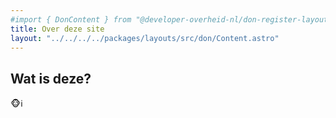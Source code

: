 ```yaml
---
#import { DonContent } from "@developer-overheid-nl/don-register-layouts"
title: Over deze site
layout: "../../../../packages/layouts/src/don/Content.astro"
---
```


## Wat is deze?

🐵ℹ️
